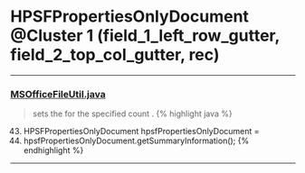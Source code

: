 # HPSFPropertiesOnlyDocument @Cluster 1 (field_1_left_row_gutter, field_2_top_col_gutter, rec)

***

### [MSOfficeFileUtil.java](https://searchcode.com/codesearch/view/116052780/)
> sets the for the specified count . 
{% highlight java %}
43. HPSFPropertiesOnlyDocument hpsfPropertiesOnlyDocument =
47.   hpsfPropertiesOnlyDocument.getSummaryInformation();
{% endhighlight %}

***

